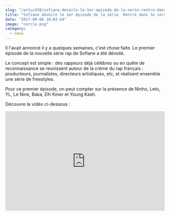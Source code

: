 ```yaml
--- 
slug: "/actu/438/sofiane-devoile-le-1er-episode-de-la-serie-rentre-dans-le-cercle"
title: "Sofiane dévoile le 1er épisode de la série  Rentre dans le cercle  !"
date: "2017-09-09 10:03:54"
image: "cercle.png"
category:
  - news
---
```

<p>Il l'avait annoncé il y a quelques semaines, c'est chose faite. Le premier épisode de la nouvelle série rap de Sofiane a été dévoilé. </p>

<p>Le concept est simple : des rappeurs déjà célèbres ou en quête de reconnaissance se reunissent autour de la crème du rap français : producteurs, journalistes, directeurs artistiques, etc, et réalisent ensemble une série de freestyles.</p>

<p>Pour ce premier épisode, on peut compter sur la présence de Ninho, Leto, YL, Le Nine, Baka, Elh Kmer et Young Kash.</p>

<p>Découvre la vidéo ci-dessous :</p>

<iframe width="100%" height="315" src="https://www.youtube.com/embed/WLZteFl9f9Y" frameborder="0" allowfullscreen></iframe>
